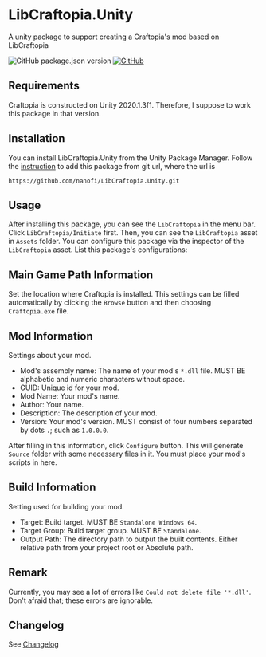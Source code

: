 # LibCraftopia.Unity
A unity package to support creating a Craftopia's mod based on LibCraftopia

![GitHub package.json version](https://img.shields.io/github/package-json/v/nanofi/LibCraftopia.Unity)
[![GitHub](https://img.shields.io/github/license/nanofi/LibCraftopia.Unity)](LICENSE.md)

## Requirements

Craftopia is constructed on Unity 2020.1.3f1. Therefore, I suppose to work this package in that version.

## Installation

You can install LibCraftopia.Unity from the Unity Package Manager. Follow the [instruction](https://docs.unity3d.com/Manual/upm-ui-giturl.html) to add this package from git url, where the url is
```
https://github.com/nanofi/LibCraftopia.Unity.git
```

## Usage

After installing this package, you can see the `LibCraftopia` in the menu bar. Click `LibCraftopia/Initiate` first. Then, you can see the `LibCraftopia` asset in `Assets` folder. You can configure this package via the inspector of the `LibCraftopia` asset. List this package's configurations:

## Main Game Path Information

Set the location where Craftopia is installed. This settings can be filled automatically by clicking the `Browse` button and then choosing `Craftopia.exe` file.

## Mod Information

Settings about your mod. 
- Mod's assembly name: The name of your mod's `*.dll` file. MUST BE alphabetic and numeric characters without space.
- GUID: Unique id for your mod. 
- Mod Name: Your mod's name.
- Author: Your name.
- Description: The description of your mod.
- Version: Your mod's version. MUST consist of four numbers separated by dots `.`; such as `1.0.0.0`.

After filling in this information, click `Configure` button. This will generate `Source` folder with some necessary files in it. You must place your mod's scripts in here.

## Build Information

Setting used for building your mod.
- Target: Build target. MUST BE `Standalone Windows 64`.
- Target Group: Build target group. MUST BE `Standalone`.
- Output Path: The directory path to output the built contents. Either relative path from your project root or Absolute path.

## Remark

Currently, you may see a lot of errors like `Could not delete file '*.dll'`. Don't afraid that; these errors are ignorable.

## Changelog

See [Changelog](CHANGELOG.md)